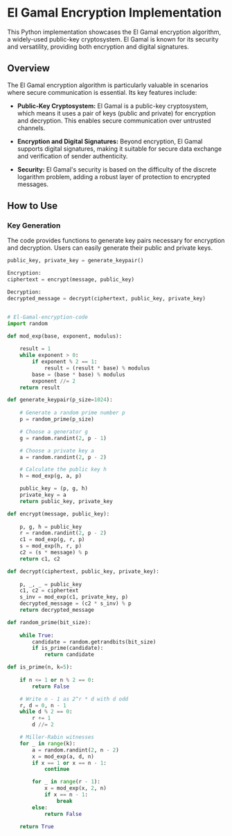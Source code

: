 # El Gamal Encryption Implementation

This Python implementation showcases the El Gamal encryption algorithm, a widely-used public-key cryptosystem. El Gamal is known for its security and versatility, providing both encryption and digital signatures.

## Overview

The El Gamal encryption algorithm is particularly valuable in scenarios where secure communication is essential. Its key features include:

- **Public-Key Cryptosystem:** El Gamal is a public-key cryptosystem, which means it uses a pair of keys (public and private) for encryption and decryption. This enables secure communication over untrusted channels.

- **Encryption and Digital Signatures:** Beyond encryption, El Gamal supports digital signatures, making it suitable for secure data exchange and verification of sender authenticity.

- **Security:** El Gamal's security is based on the difficulty of the discrete logarithm problem, adding a robust layer of protection to encrypted messages.

## How to Use

### Key Generation

The code provides functions to generate key pairs necessary for encryption and decryption. Users can easily generate their public and private keys.

```python
public_key, private_key = generate_keypair()

Encryption:
ciphertext = encrypt(message, public_key)

Decryption:
decrypted_message = decrypt(ciphertext, public_key, private_key)


# El-Gamal-encryption-code
import random

def mod_exp(base, exponent, modulus):
    
    result = 1
    while exponent > 0:
        if exponent % 2 == 1:
            result = (result * base) % modulus
        base = (base * base) % modulus
        exponent //= 2
    return result

def generate_keypair(p_size=1024):
    
    # Generate a random prime number p
    p = random_prime(p_size)

    # Choose a generator g
    g = random.randint(2, p - 1)

    # Choose a private key a
    a = random.randint(2, p - 2)

    # Calculate the public key h
    h = mod_exp(g, a, p)

    public_key = (p, g, h)
    private_key = a
    return public_key, private_key

def encrypt(message, public_key):
    
    p, g, h = public_key
    r = random.randint(2, p - 2)
    c1 = mod_exp(g, r, p)
    s = mod_exp(h, r, p)
    c2 = (s * message) % p
    return c1, c2

def decrypt(ciphertext, public_key, private_key):
    
    p, _, _ = public_key
    c1, c2 = ciphertext
    s_inv = mod_exp(c1, private_key, p)
    decrypted_message = (c2 * s_inv) % p
    return decrypted_message

def random_prime(bit_size):
    
    while True:
        candidate = random.getrandbits(bit_size)
        if is_prime(candidate):
            return candidate

def is_prime(n, k=5):
    
    if n <= 1 or n % 2 == 0:
        return False

    # Write n - 1 as 2^r * d with d odd
    r, d = 0, n - 1
    while d % 2 == 0:
        r += 1
        d //= 2

    # Miller-Rabin witnesses
    for _ in range(k):
        a = random.randint(2, n - 2)
        x = mod_exp(a, d, n)
        if x == 1 or x == n - 1:
            continue

        for _ in range(r - 1):
            x = mod_exp(x, 2, n)
            if x == n - 1:
                break
        else:
            return False

    return True

   


